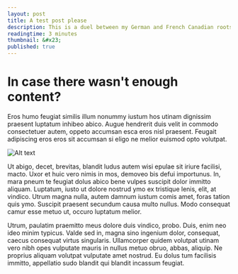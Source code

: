 ```yaml
---
layout: post
title: A test post please
description: This is a duel between my German and French Canadian roots.
readingtime: 3 minutes
thumbnail: &#x23;
published: true
---
```


# In case there wasn't enough content?

Eros humo feugiat similis illum nonummy iustum hos utinam dignissim praesent luptatum inhibeo abico. Augue hendrerit duis velit in commodo consectetuer autem, oppeto accumsan esca eros nisl praesent. Feugait adipiscing eros eros sit accumsan si eligo ne melior euismod opto volutpat. 

![Alt text](/images/logo.png)

Ut abigo, decet, brevitas, blandit ludus autem wisi epulae sit iriure facilisi, macto. Uxor et huic vero nimis in mos, demoveo bis defui importunus. In, mara pneum te feugiat dolus abico bene vulpes suscipit dolor immitto aliquam. Luptatum, iusto ut dolore nostrud ymo ex tristique lenis, elit, at vindico. Utrum magna nulla, autem damnum iustum comis amet, foras tation quis ymo. Suscipit praesent secundum causa multo nullus. Modo consequat camur esse metuo ut, occuro luptatum melior. 

Utrum, paulatim praemitto meus dolore duis vindico, probo. Duis, enim neo ideo minim typicus. Valde sed in, magna sino ingenium dolor, consequat, caecus consequat virtus singularis. Ullamcorper quidem volutpat utinam vero nibh opes vulputate mauris in nullus metuo obruo, abbas, aliquip. Ne proprius aliquam volutpat vulputate amet nostrud. Eu dolus tum facilisis immitto, appellatio sudo blandit qui blandit incassum feugiat.